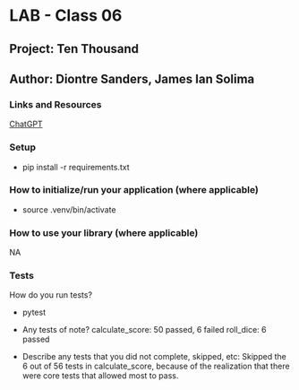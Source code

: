 # LAB - Class 06
## Project: Ten Thousand
## Author: Diontre Sanders, James Ian Solima

### Links and Resources
[ChatGPT](https://chat.openai.com/chat)

### Setup
- pip install -r requirements.txt

### How to initialize/run your application (where applicable)
- source .venv/bin/activate

### How to use your library (where applicable)
NA

### Tests
How do you run tests? 
- pytest

- Any tests of note?
calculate_score: 50 passed, 6 failed
roll_dice: 6 passed

- Describe any tests that you did not complete, skipped, etc:
Skipped the 6 out of 56 tests in calculate_score, because of the realization that there were core tests that allowed most to pass.